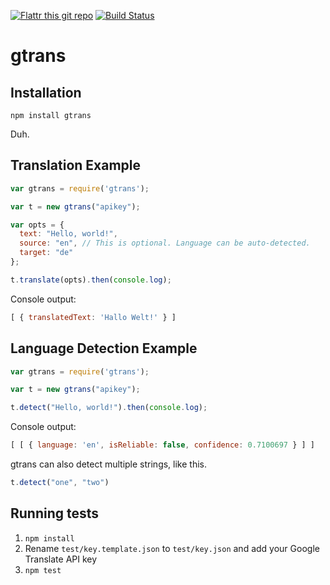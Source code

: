 [![Flattr this git repo](http://api.flattr.com/button/flattr-badge-large.png)](https://flattr.com/submit/auto?user_id=mdszy&url=http://github.com/mdszy/gtrans&title=gtrans&language=&tags=github&category=software) 
[![Build Status](https://travis-ci.org/mdszy/gtrans.svg?branch=master)](https://travis-ci.org/mdszy/gtrans)

# gtrans

## Installation

`npm install gtrans`

Duh.

## Translation Example

```js
var gtrans = require('gtrans');

var t = new gtrans("apikey");

var opts = {
  text: "Hello, world!",
  source: "en", // This is optional. Language can be auto-detected.
  target: "de"
};

t.translate(opts).then(console.log);
```

Console output:

```js
[ { translatedText: 'Hallo Welt!' } ]
```

## Language Detection Example

```js
var gtrans = require('gtrans');

var t = new gtrans("apikey");

t.detect("Hello, world!").then(console.log);
```

Console output:

```js
[ [ { language: 'en', isReliable: false, confidence: 0.7100697 } ] ]
 ```

gtrans can also detect multiple strings, like this.

```js
t.detect("one", "two")
```

## Running tests

1. `npm install`
2.  Rename `test/key.template.json` to `test/key.json` and add your Google Translate
    API key
3. `npm test`